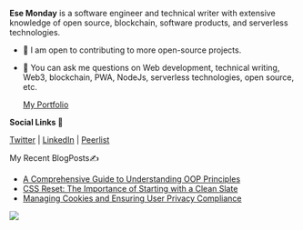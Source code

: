 **Ese Monday** is a software engineer and technical writer with extensive knowledge of open source, blockchain, software products, and serverless technologies.

- 👯 I am open to contributing to more open-source projects.

- 💬 You can ask me questions on Web development, technical writing, Web3, blockchain, PWA, NodeJs, serverless technologies, open source, etc.
  
  [My Portfolio](https://www.esemonday.study/)

  
**Social Links 🔗**

[Twitter](https://twitter.com/EseMonday1) | [LinkedIn](https://www.linkedin.com/in/ese-monday) | [Peerlist](https://peerlist.io/esemonday) 

My Recent BlogPosts✍️
- [A Comprehensive Guide to Understanding OOP Principles](https://ese-monday.hashnode.dev/a-comprehensive-guide-to-understanding-oop-principles-encapsulation-abstraction-polymorphism-and-inheritance)
- [CSS Reset: The Importance of Starting with a Clean Slate](https://ese-monday.hashnode.dev/css-reset-the-importance-of-starting-with-a-clean-slate)
- [Managing Cookies and Ensuring User Privacy Compliance](https://ese-monday.hashnode.dev/managing-cookies-and-ensuring-user-privacy-compliance)
<a href="https://www.buymeacoffee.com/esemonday" target="_blank" rel="noreferrer">










</a>
<img 
   src="https://github-readme-stats.vercel.app/api?username=ESE-MONDAY&show_icons=true&theme=tokyonight" 
/> 
<!---
ESE-MONDAY/ESE-MONDAY is a ✨ special ✨ repository because its `README.md` (this file) appears on your GitHub profile.
You can click the Preview link to take a look at your changes.
--->
